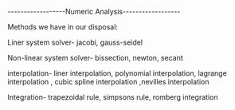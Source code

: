 ------------------Numeric Analysis------------------

Methods we have in our disposal:

Liner system solver- jacobi, gauss-seidel

Non-linear system solver- bissection, newton, secant

interpolation- liner interpolation, polynomial interpolation, lagrange interpolation , cubic spline interpolation ,nevilles interpolation

Integration- trapezoidal rule, simpsons rule, romberg integration

